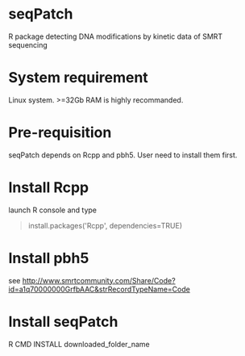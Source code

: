 seqPatch
========
R package detecting DNA modifications by kinetic data of SMRT sequencing


System requirement
==================
Linux system. >=32Gb RAM is highly recommanded.


Pre-requisition
===============
seqPatch depends on Rcpp and pbh5. User need to install them first.


Install Rcpp
============
launch R console and type
>install.packages('Rcpp', dependencies=TRUE)


Install pbh5
============
see http://www.smrtcommunity.com/Share/Code?id=a1q70000000GrfbAAC&strRecordTypeName=Code


Install seqPatch
================
R CMD INSTALL downloaded_folder_name





